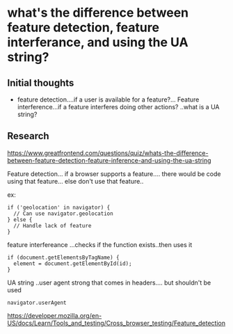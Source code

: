 # what's the difference between feature detection, feature interferance, and using the UA string?

## Initial thoughts

- feature detection....if a user is available for a feature?... Feature interference...if a feature interferes doing other actions? ..what is a UA string?

## Research

https://www.greatfrontend.com/questions/quiz/whats-the-difference-between-feature-detection-feature-inference-and-using-the-ua-string

Feature detection... if a browser supports a feature.... there would be code using that feature... else don't use that feature..

ex:

```
if ('geolocation' in navigator) {
  // Can use navigator.geolocation
} else {
  // Handle lack of feature
}
```

feature interfereance
...checks if the function exists..then uses it

```
if (document.getElementsByTagName) {
  element = document.getElementById(id);
}
```

UA string
..user agent strong that comes in headers.... but shouldn't be used

```
navigator.userAgent
```

https://developer.mozilla.org/en-US/docs/Learn/Tools_and_testing/Cross_browser_testing/Feature_detection
